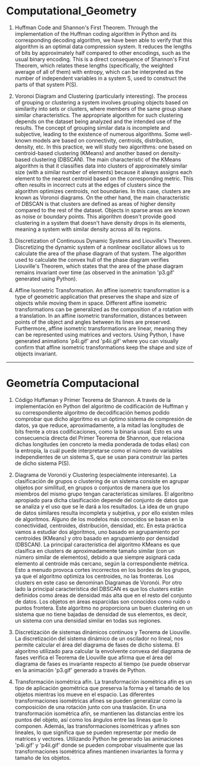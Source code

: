 # Computational_Geometry
1. Huffman Code and Shannon's First Theorem.
   Through the implementation of the Huffman coding algorithm in Python and its corresponding decoding algorithm, we have been able to       verify that this algorithm is an optimal data compression system. It reduces the lengths of bits by approximately half compared to        other encodings, such as the usual binary encoding. This is a direct consequence of Shannon's First Theorem, which relates these         lengths (specifically, the weighted average of all of them) with entropy, which can be interpreted as the number of independent           variables in a system S, used to construct the parts of that system P(S).
2. Voronoi Diagram and Clustering (particularly interesting).
  The process of grouping or clustering a system involves grouping objects based on similarity into sets or clusters, where members of   the same group share similar characteristics. The appropriate algorithm for such clustering depends on the dataset being analyzed and the intended use of the results.
The concept of grouping similar data is incomplete and subjective, leading to the existence of numerous algorithms. Some well-known models are based on connectivity, centroids, distribution, density, etc. In this practice, we will study two algorithms: one based on centroid-based clustering (KMeans) and another based on density-based clustering (DBSCAN).
The main characteristic of the KMeans algorithm is that it classifies data into clusters of approximately similar size (with a similar number of elements) because it always assigns each element to the nearest centroid based on the corresponding metric. This often results in incorrect cuts at the edges of clusters since the algorithm optimizes centroids, not boundaries. In this case, clusters are known as Voronoi diagrams.
On the other hand, the main characteristic of DBSCAN is that clusters are defined as areas of higher density compared to the rest of the dataset. Objects in sparse areas are known as noise or boundary points. This algorithm doesn't provide good clustering in a system that doesn't have density drops in its elements, meaning a system with similar density across all its regions.

5. Discretization of Continuous Dynamic Systems and Liouville's Theorem.
Discretizing the dynamic system of a nonlinear oscillator allows us to calculate the area of the phase diagram of that system. The algorithm used to calculate the convex hull of the phase diagram verifies Liouville's Theorem, which states that the area of the phase diagram remains invariant over time (as observed in the animation 'p3.gif' generated using Python).

6. Affine Isometric Transformation.
An affine isometric transformation is a type of geometric application that preserves the shape and size of objects while moving them in space. Different affine isometric transformations can be generalized as the composition of a rotation with a translation.
In an affine isometric transformation, distances between points of the object and angles between its lines are preserved. Furthermore, affine isometric transformations are linear, meaning they can be represented using matrices and vectors.
Using Python, I have generated animations 'p4i.gif' and 'p4ii.gif' where you can visually confirm that affine isometric transformations keep the shape and size of objects invariant.

----------------------------------------

# Geometría Computacional

1. Código Huffaman y Primer Teorema de Shannon.
A través de la implementación en Python del algoritmo de codificación de
Huffman y su correspondiente algoritmo de decodificación hemos podido comprobar que 
dicho algoritmo es un óptimo sistema de compresión de datos, ya que reduce, 
aproximadamente, a la mitad las longitudes de bits frente a otras codificaciones,
como la binaria usual. Esto es una consecuencia directa del Primer Teorema de
Shannon, que relaciona dichas longitudes (en concreto la media ponderada de todas ellas)
con la entropía, la cuál puede interpretarse como el número de variables
independientes de un sistema S, que se usan para construir las partes de
dicho sistema P(S).

2. Diagrama de Voronói y Clustering (especialmente interesante).
La clasificación de grupos o clustering de un sistema consiste en agrupar objetos por similitud, en
grupos o conjuntos de manera que los miembros del mismo grupo tengan características similares. El
algoritmo apropiado para dicha clasificación depende del conjunto de datos que se analiza y el uso que
se le dará a los resultados.
La idea de un grupo de datos similares resulta incompleta y subjetiva, y por ello existen miles de
algoritmos. Alguno de los modelos más conocidos se basan en la conectividad, centroides, distribución,
densidad, etc. En esta práctica vamos a estudiar dos algoritmos, uno basado en agrupamiento por
centroides (KMeans) y otro basado en agrupamiento por densidad (DBSCAN).
La principal característica del algoritmo KMeans es que clasifica en clusters de aproximadamente
tamaño similar (con un número similar de elementos), debido a que siempre asignará cada elemento
al centroide más cercano, según la correspondiente métrica. Esto a menudo provoca cortes incorrectos
en los bordes de los grupos, ya que el algoritmo optimiza los centroides, no las fronteras. Los clusters
en este caso se denominan Diagramas de Voronói.
Por otro lado la principal característica del DBSCAN es que los clusters están definidos como áreas de
densidad más alta que en el resto del conjunto de datos. Los objetos en áreas esparcidas son conocidos
como ruido o puntos frontera. Este algoritmo no proporciona un buen clustering en un sistema que no
tiene bajadas de densidad de sus elementos, es decir, un sistema con una densidad similar en todas sus
regiones.

3. Discretización de sistemas dinámicos continuos y Teorema de Liouville.
La discretización del sistema dinámico de un oscilador no lineal, nos permite calcular el área del
diagrama de fases de dicho sistema. El algoritmo utilizado para calcular la envolvente convexa del
diagrama de fases verifica el Teorema de Liouville que afirma que el área del diagrama de fases es
invariante respecto al tiempo (se puede observar en la animación 'p3.gif' generado a través de Python.

4. Transformación isométrica afín.
La transformación isométrica afín es un tipo de aplicación geométrica que preserva la forma y el
tamaño de los objetos mientras los mueve en el espacio. Las diferentes transformaciones isométricas
afines se pueden generalizar como la composición de una rotación junto con una traslación.
En una transformación isométrica afín, se mantienen las distancias entre los puntos del objeto, así
como los ángulos entre las líneas que lo componen. Además, las transformaciones isométricas y afines
son lineales, lo que significa que se pueden representar por medio de matrices y vectores.
Utilizando Python he generado las animaciones 'p4i.gif' y 'p4ii.gif' donde se pueden comprobar
visualmente que las transformaciones isométrica afines mantienen invariantes la forma y tamaño de los
objetos.
